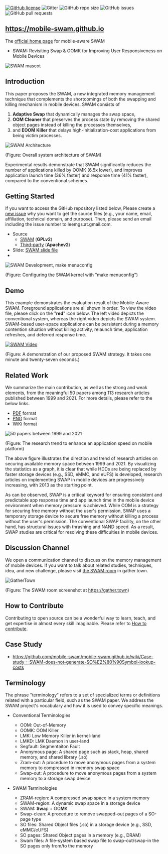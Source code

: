 [![GitHub license](https://dmlc.github.io/img/apache2.svg)](LICENSE) 
![Gitter](https://img.shields.io/gitter/room/mobile-swam/mobile-swam.github.io) ![GitHub repo size](https://img.shields.io/github/repo-size/mobile-swam/mobile-swam.github.io) ![GitHub issues](https://img.shields.io/github/issues/mobile-swam/mobile-swam.github.io) ![GitHub pull requests](https://img.shields.io/github/issues-pr/mobile-swam/mobile-swam.github.io)

## https://mobile-swam.github.io
The [official home page](https://mobile-swam.github.io) for mobile-aware SWAM 
* SWAM: Revisiting Swap & OOMK for Improving User Responsiveness on Mobile Devices

![SWAM mascot](/img/mobile-swam-logo4-small.gif) 


## Introduction
This paper proposes the SWAM, a new integrated memory management technique that complements the shortcomings of both the swapping and killing mechanism in mobile devices. 
SWAM consists of 
 1. **Adaptive Swap** that dynamically manages the swap space, 
 2. **OOM Cleaner** that preserves the process state by removing the shared object pages instead of killing the processes themselves, 
 3. and **EOOM Killer** that delays high-initialization-cost applications from being victim processes.

![SWAM Architecture](/img/swam-overview.png) 

(Figure: Overall system architecture of SWAM)

Experimental results demonstrate that SWAM significantly reduces the number of applications killed by OOMK (6.5x lower), and improves application launch time (36% faster) and response time (41% faster), compared to the conventional schemes.


## Getting Started
If you want to access the GitHub repository listed below, Please create a [new issue](https://github.com/mobile-swam/swam/issues/new) why you want to get the source files (e.g., your name, email, affiliation, technical domain, and purpose). Then, please send an email including the issue number to leemgs.at.gmail.com.
* Source
  * [SWAM](https://github.com/mobile-swam/swam) (**GPLv2**)
  * [Third-party](https://github.com/mobile-swam/third-party) (**Apachev2**)
* Slide: [SWAM slide file](https://github.com/mobile-swam/mobile-swam.github.io/blame/main/Mobicom23-SWAM-%EC%9E%84%EA%B7%BC%EC%8B%9D-20231005-1410.pptx)
* 
![SWAM Development, make menuconfig](/img/make-menuconfig-swam03.png)

(Figure: Configuring the SWAM kernel with "make menuconfig")

## Demo
This example demonstrates the evaluation result of the Mobile-Aware SWAM. 
Foreground applications are all shown in order.
To view the video file, please click on the "**red**" icon below.
The left video depicts the conventional system, whereas the right video depicts the SWAM system. 
SWAM-based user-space applications can be persistent during a memory contention situation without killing activity, relaunch time, application refreshes, and deferred response time.

[![SWAM Video](/img/demo04.gif)](https://www.youtube.com/watch?v=zkhhfIbSB7s)

(Figure: A demonstration of our proposed SWAM strategy. It takes one minute and twenty-seven seconds.)


## Related Work
We summarize the main contribution, as well as the strong and weak elements, from the meaningful 50 papers among 113 research articles published between 1999 and 2021. 
For more details, please refer to the below links.
* [PDF](/relatedwork/relatedwork.pdf) format
* [PNG](/relatedwork/relatedwork.zip) format
* [WiKi](https://github.com/mobile-swam/mobile-swam.github.io/wiki/Related-works) format


![50 papers between 1999 and 2021](/img/related-work-50-papers.png)

(Figure: The research trend to enhance an application speed on mobile platform)

The above figure illustrates the direction and trend of research articles on securing available memory space between 1999 and 2021. 
By visualizing the statistics as a graph, it is clear that while HDDs are being replaced by faster storage devices (e.g., SSD, eMMC, and eUFS) is developed, research articles on implementing SWAP in mobile devices are progressively increasing, with 2013 as the starting point. 

As can be observed, SWAP is a critical keyword for ensuring consistent and predictable app response time and app launch time in the mobile device environment when memory pressure is achieved. 
While OOM is a strategy for securing free memory without the user's permission, SWAP uses a temporary storage device to secure free memory without killing a process without the user's permission. 
The conventional SWAP facility, on the other hand, has structural issues with thrashing and NAND speed. 
As a result, SWAP studies are critical for resolving these difficulties in mobile devices.

## Discussion Channel
We open a communication channel to discuss on the memory management of mobile devices.
If you want to talk about related studies, techniques, idea, and new challenge, please visit [the SWAM room](https://gather.town/app/AwPmQH37E46wxaN2/SWAM) in gather.town.

![GatherTown](img/gather-town-swam.png)

(Figure: The SWAM room screenshot at https://gather.town)

## How to Contribute
Contributing to open source can be a wonderful way to learn, teach, and get expertise in almost every skill imaginable.
Please refer to [How to contribute](contributing.md).

## Case Study

* https://github.com/mobile-swam/mobile-swam.github.io/wiki/Case-study-:-SWAM-does-not-generate-SO%E2%80%90Symbol-lookup-costs


## Terminology
The phrase "terminology" refers to a set of specialized terms or definitions related with a particular field, such as the SWAM paper. We address the SWAM project's vocabulary and how it is used to convey specific meanings.

* Conventional Terminologies
  * OOM: Out-of-Memory
  * OOMK: OOM Killer
  * LMK: Low Memory Killer in kernel-land
  * LMKD: LMK Daemon in user-land
  * Segfault: Segmentaiton Fault
  * Anonymous page: A shared page such as stack, heap, shared memory, and shared library (.so)
  * Zram-out: A procedure to move anonymous pages from a system memory to compressed in-memory swap space
  * Swap-out: A procedure to move anonymous pages from a system memory to a storage swap device

* SWAM Terminologies
  * ZRAM-region: A compressed swap space in a system memory
  * SWAM-region: A dynamic swap space in a storage device
  * SWAM: **Swa**p + OO**M**K
  * Swap-clean: A procedure to remove swapped-out pages of a SO-page type
  * SO files: Shared Object files (.so) in a storage device (e.g., SSD, eMMC/eUFS)
  * SO pages: Shared Object pages in a memory (e.g., DRAM)
  * Swam files: A file-system based swap file to swap-out/swap-in the SO pages only from/to the memory
